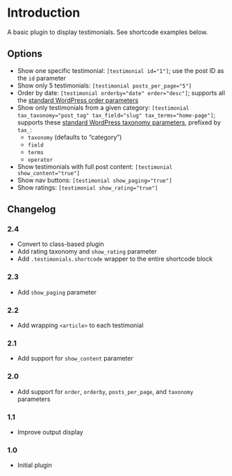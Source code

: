 Introduction
============

A basic plugin to display testimonials. See shortcode examples below.

Options
-------

- Show one specific testimonial: `[testimonial id="1"]`; use the post ID as the `id` parameter
- Show only 5 testimonials: `[testimonial posts_per_page="5"]`
- Order by date: `[testimonial orderby="date" order="desc"]`; supports all the [standard WordPress order parameters](https://developer.wordpress.org/reference/classes/wp_query/#order-orderby-parameters)
- Show only testimonials from a given category: `[testimonial tax_taxonomy="post_tag" tax_field="slug" tax_terms="home-page"]`; supports these [standard WordPress taxonomy parameters](https://developer.wordpress.org/reference/classes/wp_query/#taxonomy-parameters), prefixed by `tax_`:
    - `taxonomy` (defaults to “category”)
    - `field`
    - `terms`
    - `operator`
- Show testimonials with full post content: `[testimonial show_content="true"]`
- Show nav buttons: `[testimonial show_paging="true"]`
- Show ratings: `[testimonial show_rating="true"]`

Changelog
---------

### 2.4
 - Convert to class-based plugin
 - Add rating taxonomy and `show_rating` parameter
 - Add `.testimonials.shortcode` wrapper to the entire shortcode block

### 2.3
 - Add `show_paging` parameter

### 2.2
- Add wrapping `<article>` to each testimonial

### 2.1
- Add support for `show_content` parameter

### 2.0
- Add support for `order`, `orderby`, `posts_per_page`, and `taxonomy` parameters

### 1.1
- Improve output display

### 1.0
- Initial plugin
